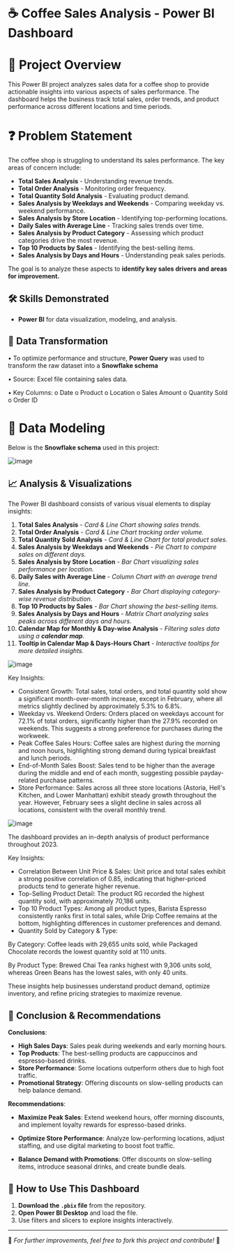 # ☕ **Coffee Sales Analysis - Power BI Dashboard**
# 📌 Project Overview
This Power BI project analyzes sales data for a coffee shop to provide actionable insights into various aspects of sales performance. The dashboard helps the business track total sales, order trends, and product performance across different locations and time periods.

# ❓ Problem Statement
The coffee shop is struggling to understand its sales performance. The key areas of concern include:
- **Total Sales Analysis** - Understanding revenue trends.
- **Total Order Analysis** - Monitoring order frequency.
- **Total Quantity Sold Analysis** - Evaluating product demand.
- **Sales Analysis by Weekdays and Weekends** - Comparing weekday vs. weekend performance.
- **Sales Analysis by Store Location** - Identifying top-performing locations.
- **Daily Sales with Average Line** - Tracking sales trends over time.
- **Sales Analysis by Product Category** - Assessing which product categories drive the most revenue.
- **Top 10 Products by Sales** - Identifying the best-selling items.
- **Sales Analysis by Days and Hours** - Understanding peak sales periods.

The goal is to analyze these aspects to **identify key sales drivers and areas for improvement.**

## 🛠️ **Skills Demonstrated**
- __Power BI__ for data visualization, modeling, and analysis.

## 🔄 **Data Transformation**
•	To optimize performance and structure, **Power Query** was used to transform the raw dataset into a **Snowflake schema**

•	Source: Excel file containing sales data.

•	Key Columns:
  o	Date
  o	Product
  o	Location
  o	Sales Amount
  o	Quantity Sold
  o	Order ID

# 📐 Data Modeling

Below is the **Snowflake schema** used in this project:

![image](https://github.com/user-attachments/assets/db098cb4-b71a-4764-8e6b-f0b6506a30f1)

## 📈 **Analysis & Visualizations**
The Power BI dashboard consists of various visual elements to display insights:

1. **Total Sales Analysis** - *Card & Line Chart showing sales trends.*
2. **Total Order Analysis** - *Card & Line Chart tracking order volume.*
3. **Total Quantity Sold Analysis** - *Card & Line Chart for total product sales.*
4. **Sales Analysis by Weekdays and Weekends** - *Pie Chart to compare sales on different days.*
5. **Sales Analysis by Store Location** - *Bar Chart visualizing sales performance per location.*
6. **Daily Sales with Average Line** - *Column Chart with an average trend line.*
7. **Sales Analysis by Product Category** - *Bar Chart displaying category-wise revenue distribution.*
8. **Top 10 Products by Sales** - *Bar Chart showing the best-selling items.*
9. **Sales Analysis by Days and Hours** - *Matrix Chart analyzing sales peaks across different days and hours.*
10. **Calendar Map for Monthly & Day-wise Analysis** - *Filtering sales data using a __calendar map__.*
11. **Tooltip in Calendar Map & Days-Hours Chart** - *Interactive tooltips for more detailed insights.*

![image](https://github.com/user-attachments/assets/5e1804a6-fd79-423d-8aed-93fa734b26af)

Key Insights:
- Consistent Growth: Total sales, total orders, and total quantity sold show a significant month-over-month increase, except in February, where all metrics slightly declined by approximately 5.3% to 6.8%.
- Weekday vs. Weekend Orders: Orders placed on weekdays account for 72.1% of total orders, significantly higher than the 27.9% recorded on weekends. This suggests a strong preference for purchases during the workweek.
- Peak Coffee Sales Hours: Coffee sales are highest during the morning and noon hours, highlighting strong demand during typical breakfast and lunch periods.
- End-of-Month Sales Boost: Sales tend to be higher than the average during the middle and end of each month, suggesting possible payday-related purchase patterns.
- Store Performance: Sales across all three store locations (Astoria, Hell's Kitchen, and Lower Manhattan) exhibit steady growth throughout the year. However, February sees a slight decline in sales across all locations, consistent with the overall monthly trend.

![image](https://github.com/user-attachments/assets/08bd9db9-2290-47e0-bfc8-f43f126aff8c)

The dashboard provides an in-depth analysis of product performance throughout 2023.

Key Insights:
- Correlation Between Unit Price & Sales: Unit price and total sales exhibit a strong positive correlation of 0.85, indicating that higher-priced products tend to generate higher revenue.
- Top-Selling Product Detail: The product RG recorded the highest quantity sold, with approximately 70,186 units.
- Top 10 Product Types: Among all product types, Barista Espresso consistently ranks first in total sales, while Drip Coffee remains at the bottom, highlighting differences in customer preferences and demand.
- Quantity Sold by Category & Type:
  
By Category: Coffee leads with 29,655 units sold, while Packaged Chocolate records the lowest quantity sold at 110 units.

By Product Type: Brewed Chai Tea ranks highest with 9,306 units sold, whereas Green Beans has the lowest sales, with only 40 units.

These insights help businesses understand product demand, optimize inventory, and refine pricing strategies to maximize revenue.

## 📌 **Conclusion & Recommendations**

**Conclusions**:
- **High Sales Days**: Sales peak during weekends and early morning hours.
- **Top Products**: The best-selling products are cappuccinos and espresso-based drinks.
- **Store Performance**: Some locations outperform others due to high foot traffic.
- **Promotional Strategy**: Offering discounts on slow-selling products can help balance demand.

**Recommendations**:
- **Maximize Peak Sales**: Extend weekend hours, offer morning discounts, and implement loyalty rewards for espresso-based drinks.

- **Optimize Store Performance**: Analyze low-performing locations, adjust staffing, and use digital marketing to boost foot traffic.

- **Balance Demand with Promotions**: Offer discounts on slow-selling items, introduce seasonal drinks, and create bundle deals.

## 🚀 **How to Use This Dashboard**
1. **Download the `.pbix` file** from the repository.
2. **Open Power BI Desktop** and load the file.
3. Use filters and slicers to explore insights interactively.

---
🔗 *For further improvements, feel free to fork this project and contribute!* 🚀

